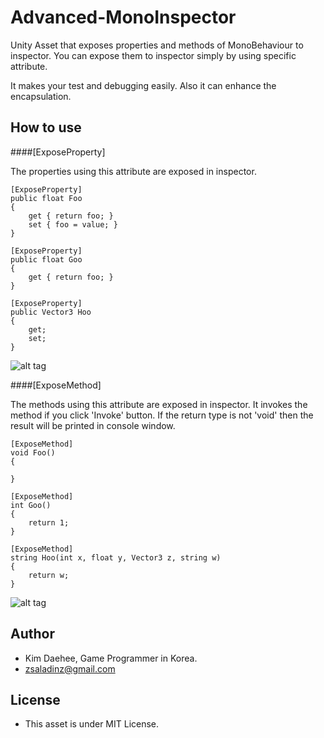 # Advanced-MonoInspector

Unity Asset that exposes properties and methods of MonoBehaviour to inspector. You can expose them to inspector simply by using specific attribute.

It makes your test and debugging easily. Also it can enhance the encapsulation.

## How to use
####[ExposeProperty] 

The properties using this attribute are exposed in inspector.

    [ExposeProperty]
    public float Foo
    {
        get { return foo; }
        set { foo = value; }
    }

    [ExposeProperty]
    public float Goo
    {
        get { return foo; }
    }

    [ExposeProperty]
    public Vector3 Hoo
    {
        get;
        set;
    }

![alt tag](https://cloud.githubusercontent.com/assets/6466389/13372902/b35ee1ce-dd9b-11e5-96ef-753477637651.png)


####[ExposeMethod]

The methods using this attribute are exposed in inspector. It invokes the method if you click 'Invoke' button. If the return type is not 'void' then the result will be printed in console window.

    [ExposeMethod]
    void Foo()
    {
        
    }

    [ExposeMethod]
    int Goo()
    {
        return 1;
    }

    [ExposeMethod]
    string Hoo(int x, float y, Vector3 z, string w)
    {
        return w;
    }
    
![alt tag](https://cloud.githubusercontent.com/assets/6466389/13372890/ddba00c6-dd9a-11e5-86a4-82a9302c0e07.png)

## Author
- Kim Daehee, Game Programmer in Korea.
- zsaladinz@gmail.com

## License
- This asset is under MIT License.
